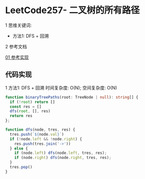 # LeetCode257- 二叉树的所有路径

1 思维关键词: 
  - 方法1: DFS + 回溯

2 参考文档

[01 参考实现](https://leetcode.cn/problems/binary-tree-paths/solutions/1366444/acm-xuia-by-rocky0429-2-ul6r/)


## 代码实现

1 方法1: DFS + 回溯  时间复杂度: O(N);  空间复杂度: O(N)

```ts
function binaryTreePaths(root: TreeNode | null): string[] {
  if (!root) return []
  const res = []
  dfs(root, [], res)
  return res
};

function dfs(node, tres, res) {
  tres.push(`${node.val}`)
  if (!node.left && !node.right) {
    res.push(tres.join('->'))
  } else {
    if (node.left) dfs(node.left, tres, res);
    if (node.right) dfs(node.right, tres, res);
  }
  tres.pop()
}
```


